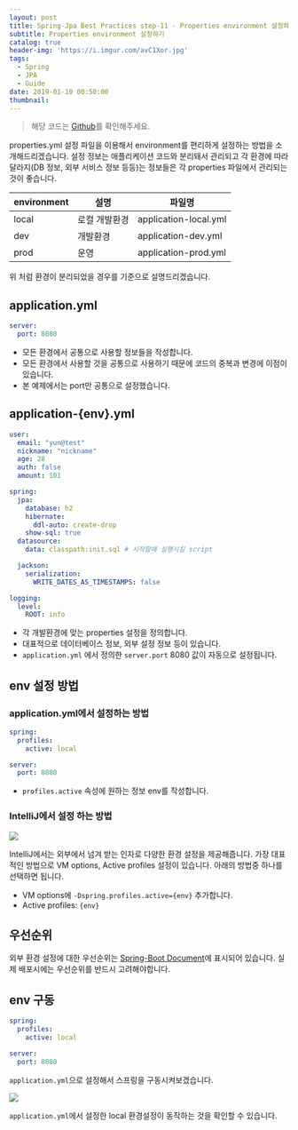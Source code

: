 ```yaml
---
layout: post
title: Spring-Jpa Best Practices step-11 - Properties environment 설정하기
subtitle: Properties environment 설정하기
catalog: true
header-img: 'https://i.imgur.com/avC1Xor.jpg'
tags:
  - Spring
  - JPA
  - Guide
date: 2019-01-10 00:50:00
thumbnail:
---
```


> 해당 코드는 [Github](https://github.com/cheese10yun/spring-jpa-best-practices)를 확인해주세요.

properties.yml 설정 파일을 이용해서 environment를 편리하게 설정하는 방법을 소개해드리겠습니다. 설정 정보는 애플리케이션 코드와 분리돼서 관리되고 각 환경에 따라 달라지(DB 정보, 외부 서비스 정보 등등)는 정보들은 각 properties 파일에서 관리되는 것이 좋습니다.


| environment | 설명      | 파일명                   |
| ----------- | ------- | --------------------- |
| local       | 로컬 개발환경 | application-local.yml |
| dev         | 개발환경    | application-dev.yml   |
| prod        | 운영      | application-prod.yml  |
위 처럼 환경이 분리되었을 경우를 기준으로 설명드리겠습니다.


## application.yml
```yml
server:
  port: 8080
```
* 모든 환경에서 공통으로 사용할 정보들을 작성합니다.
* 모든 환경에서 사용할 것을 공통으로 사용하기 때문에 코드의 중복과 변경에 이점이 있습니다.
* 본 예제에서는 port만 공통으로 설정했습니다.

## application-{env}.yml

```yml
user:
  email: "yun@test"
  nickname: "nickname"
  age: 28
  auth: false
  amount: 101

spring:
  jpa:
    database: h2
    hibernate:
      ddl-auto: create-drop
    show-sql: true
  datasource:
    data: classpath:init.sql # 시작할때 실행시킬 script

  jackson:
    serialization:
      WRITE_DATES_AS_TIMESTAMPS: false

logging:
  level:
    ROOT: info
```
* 각 개발환경에 맞는 properties 설정을 정의합니다.
* 대표적으로 데이터베이스 정보, 외부 설정 정보 등이 있습니다.
* `application.yml` 에서 정의한 `server.port` 8080 값이 자동으로 설정됩니다.

## env 설정 방법

### application.yml에서 설정하는 방법
```yml
spring:
  profiles:
    active: local

server:
  port: 8080
```
* `profiles.active` 속성에 원하는 정보 env를 작성합니다.

### IntelliJ에서 설정 하는 방법
![](https://github.com/cheese10yun/spring-jpa-best-practices/raw/master/images/intellij-properties.png)

IntelliJ에서는 외부에서 넘겨 받는 인자로 다양한 환경 설정을 제공해줍니다. 가장 대표적인 방법으로 VM options, Active profiles 설정이 있습니다. 아래의 방법중 하나를 선택하면 됩니다.

* VM options에 `-Dspring.profiles.active={env}` 추가합니다.
* Active profiles: `{env}` 


## 우선순위
외부 환경 설정에 대한 우선순위는 [Spring-Boot Document](https://docs.spring.io/spring-boot/docs/current/reference/html/boot-features-external-config.html#boot-features-external-config)에 표시되어 있습니다. 실제 배포시에는 우선순위를 반드시 고려해야합니다. 

## env 구동
```yml
spring:
  profiles:
    active: local

server:
  port: 8080
```
`application.yml`으로 설정해서 스프링을 구동시켜보겠습니다.

![](https://github.com/cheese10yun/spring-jpa-best-practices/raw/master/images/spring-profile.png)

`application.yml`에서 설정한 local 환경설정이 동작하는 것을 확인할 수 있습니다.